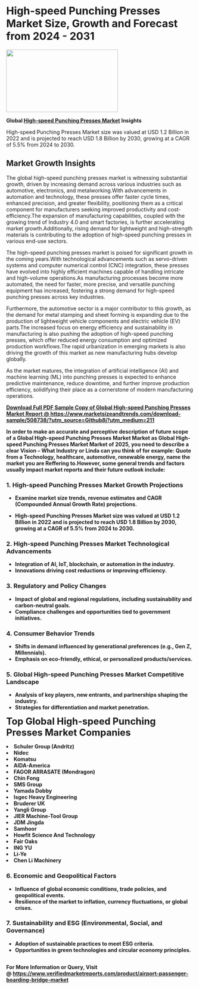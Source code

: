 <H1>High-speed Punching Presses Market Size, Growth and Forecast from 2024 - 2031</H1><img class="aligncenter size-medium wp-image-584254" src="https://thirdeyenews.in/wp-content/uploads/2024/09/Global-Market-Research-300x168.jpeg" alt="" width="300" height="168" /><p><strong>Global&nbsp;<a href="https://www.marketsizeandtrends.com/download-sample/508738/?utm_source=Github8j?utm_medium=211">High-speed Punching Presses Market</a> Insights</strong></p><p>High-speed Punching Presses Market size was valued at USD 1.2 Billion in 2022 and is projected to reach USD 1.8 Billion by 2030, growing at a CAGR of 5.5% from 2024 to 2030.</p><p><h2>Market Growth Insights</h2> <p>The global high-speed punching presses market is witnessing substantial growth, driven by increasing demand across various industries such as automotive, electronics, and metalworking.With advancements in automation and technology, these presses offer faster cycle times, enhanced precision, and greater flexibility, positioning them as a critical component for manufacturers seeking improved productivity and cost-efficiency.The expansion of manufacturing capabilities, coupled with the growing trend of Industry 4.0 and smart factories, is further accelerating market growth.Additionally, rising demand for lightweight and high-strength materials is contributing to the adoption of high-speed punching presses in various end-use sectors.</p> <p><strong><a href="#"></a></strong></p> <p>The high-speed punching presses market is poised for significant growth in the coming years.With technological advancements such as servo-driven systems and computer numerical control (CNC) integration, these presses have evolved into highly efficient machines capable of handling intricate and high-volume operations.As manufacturing processes become more automated, the need for faster, more precise, and versatile punching equipment has increased, fostering a strong demand for high-speed punching presses across key industries.</p> <p>Furthermore, the automotive sector is a major contributor to this growth, as the demand for metal stamping and sheet forming is expanding due to the production of lightweight vehicle components and electric vehicle (EV) parts.The increased focus on energy efficiency and sustainability in manufacturing is also pushing the adoption of high-speed punching presses, which offer reduced energy consumption and optimized production workflows.The rapid urbanization in emerging markets is also driving the growth of this market as new manufacturing hubs develop globally.</p> <p>As the market matures, the integration of artificial intelligence (AI) and machine learning (ML) into punching presses is expected to enhance predictive maintenance, reduce downtime, and further improve production efficiency, solidifying their place as a cornerstone of modern manufacturing operations.</p> <p><strong><a href="#"></p><p><span class=""><strong>Download Full PDF Sample Copy of Global High-speed Punching Presses Market Report</strong> @ <a href="https://www.marketsizeandtrends.com/download-sample/508738/?utm_source=Github8j?utm_medium=211" target="_blank">https://www.marketsizeandtrends.com/download-sample/508738/?utm_source=Github8j?utm_medium=211</a></span></p><p>In order to make an accurate and perceptive description of future scope of a Global&nbsp;High-speed Punching Presses Market Market as Global&nbsp;High-speed Punching Presses Market Market of 2025, you need to describe a clear Vision &ndash; What Industry or Linda can you think of for example: Quote from a Technology, healthcare, automotive, renewable energy, name the market you are Reffering to.However, some general trends and factors usually impact market reports and their future outlook include:</p><h3>1.&nbsp;<strong>High-speed Punching Presses Market Growth Projections</strong></h3><ul><li>Examine market size trends, revenue estimates and CAGR (Compounded Annual Growth Rate) projections.</li><li><p>High-speed Punching Presses Market size was valued at USD 1.2 Billion in 2022 and is projected to reach USD 1.8 Billion by 2030, growing at a CAGR of 5.5% from 2024 to 2030.</p></li></ul><h3>2.&nbsp;<strong>High-speed Punching Presses Market Technological Advancements</strong></h3><ul><li>Integration of AI, IoT, blockchain, or automation in the industry.</li><li>Innovations driving cost reductions or improving efficiency.</li></ul><h3>3.&nbsp;<strong>Regulatory and Policy Changes</strong></h3><ul><li>Impact of global and regional regulations, including sustainability and carbon-neutral goals.</li><li>Compliance challenges and opportunities tied to government initiatives.</li></ul><h3>4.&nbsp;<strong>Consumer Behavior Trends</strong></h3><ul><li>Shifts in demand influenced by generational preferences (e.g., Gen Z, Millennials).</li><li>Emphasis on eco-friendly, ethical, or personalized products/services.</li></ul><h3>5.&nbsp;<strong>Global High-speed Punching Presses Market Competitive Landscape</strong></h3><ul><li>Analysis of key players, new entrants, and partnerships shaping the industry.</li><li>Strategies for differentiation and market penetration.</li></ul><p data-pm-slice="1 1 []"><span style="color: inherit; font-family: inherit; font-size: 25px;">Top Global High-speed Punching Presses Market Companies</span></p><div class="" data-test-id=""><p><li>Schuler Group (Andritz)</li><li> Nidec</li><li> Komatsu</li><li> AIDA-America</li><li> FAGOR ARRASATE (Mondragon)</li><li> Chin Fong</li><li> SMS Group</li><li> Yamada Dobby</li><li> Isgec Heavy Engineering</li><li> Bruderer UK</li><li> Yangli Group</li><li> JIER Machine-Tool Group</li><li> JDM Jingda</li><li> Samhoor</li><li> Howfit Science And Technology</li><li> Fair Oaks</li><li> ING YU</li><li> Li-Ye</li><li> Chen Li Machinery</li></p></div><h3>6.&nbsp;<strong>Economic and Geopolitical Factors</strong></h3><ul><li>Influence of global economic conditions, trade policies, and geopolitical events.</li><li>Resilience of the market to inflation, currency fluctuations, or global crises.</li></ul><h3>7.&nbsp;<strong>Sustainability and ESG (Environmental, Social, and Governance)</strong></h3><ul><li>Adoption of sustainable practices to meet ESG criteria.</li><li>Opportunities in green technologies and circular economy principles.</li></ul><h2><strong style="font-size: 14px;">For More Information or Query, Visit @&nbsp;</strong><a style="background-color: #ffffff; font-size: 14px;" href="https://www.marketsizeandtrends.com/report/high-speed-punching-presses-market/" target="_blank">https://www.verifiedmarketreports.com/product/airport-passenger-boarding-bridge-market</a></h2>